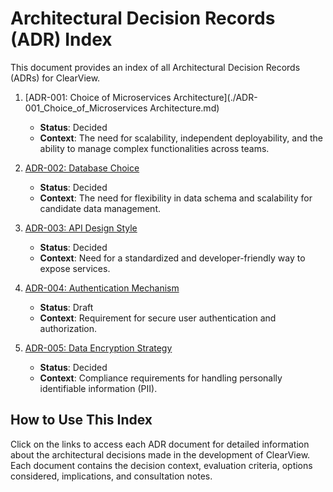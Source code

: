 



# Architectural Decision Records (ADR) Index

This document provides an index of all Architectural Decision Records (ADRs) for ClearView.

1. [ADR-001: Choice of Microservices Architecture](./ADR-001_Choice_of_Microservices Architecture.md)
   - **Status**: Decided
   - **Context**: The need for scalability, independent deployability, and the ability to manage complex functionalities across teams.

2. [ADR-002: Database Choice](./ADR-002_Database_Choice.md)
   - **Status**: Decided
   - **Context**: The need for flexibility in data schema and scalability for candidate data management.

3. [ADR-003: API Design Style](./ADR-003_API_Design_Style.md)
   - **Status**: Decided
   - **Context**: Need for a standardized and developer-friendly way to expose services.

4. [ADR-004: Authentication Mechanism](./ADR-004_Authentication_Mechanism.md)
   - **Status**: Draft
   - **Context**: Requirement for secure user authentication and authorization.

5. [ADR-005: Data Encryption Strategy](./ADR-005_Data_Encryption_Strategy.md)
   - **Status**: Decided
   - **Context**: Compliance requirements for handling personally identifiable information (PII).

## How to Use This Index
Click on the links to access each ADR document for detailed information about the architectural decisions made in the development of ClearView. Each document contains the decision context, evaluation criteria, options considered, implications, and consultation notes.


